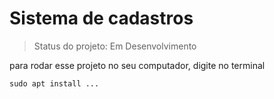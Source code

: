 <h1>Sistema de cadastros</h1>

> Status do projeto: Em Desenvolvimento

para rodar esse projeto no seu computador, digite no terminal
```
sudo apt install ...
```
